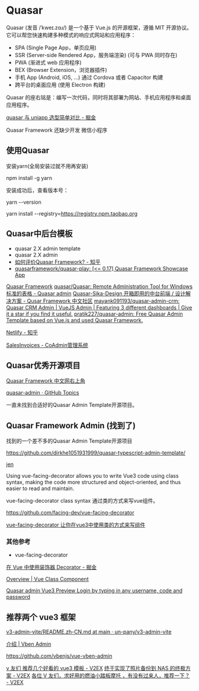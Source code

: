 # Quasar

Quasar (发音 /ˈkweɪ.zɑɹ/) 是一个基于 Vue.js 的开源框架，遵循 MIT 开源协议。它可以帮您快速构建多种模式的响应式网站和应用程序：

- SPA (Single Page App，单页应用)
- SSR (Server-side Rendered App，服务端渲染) (可与 PWA 同时存在)
- PWA (渐进式 web 应用程序)
- BEX (Browser Extension，浏览器插件)
- 手机 App (Android, iOS, …) 通过 Cordova 或者 Capacitor 构建
- 跨平台的桌面应用 (使用 Electron 构建)

Quasar 的座右铭是：编写一次代码，同时将其部署为网站、手机应用程序和桌面应用程序。

[quasar 与 uniapp 选型简单对比 - 掘金](https://juejin.cn/post/6844903822771372040)

Quasar Framework 还缺少开发 微信小程序


## 使用Quasar

安装yarn(全局安装过就不用再安装)

npm install -g yarn

安装成功后，查看版本号：

yarn --version

yarn install --registry=https://registry.npm.taobao.org

## Quasar中后台模板

- quasar 2.X admin template
- quasar 2.X admin
- [如何评价Quasar Framework? - 知乎](https://www.zhihu.com/question/54913702)
- [quasarframework/quasar-play: [<= 0.17] Quasar Framework Showcase App](https://github.com/quasarframework/quasar-play)

[Quasar Framework](https://quasar.dev/#/showcase)
[quasar/Quasar: Remote Administration Tool for Windows](https://github.com/quasar/Quasar)
[标准的表格 - Quasar admin](https://dirkhe1051931999.github.io/quasar/#/table/standard)
[Quasar-Sika-Design 开箱即用的中台前端 / 设计解决方案 - Qusar Framework 中文社区](http://forum.quasarchs.com/article/1608355100586?p=1&m=0)
[mayank091193/quasar-admin-crm: Quasar CRM Admin | VueJS Admin | Featuring 3 different dashboards | Give it a star if you find it useful.](https://github.com/mayank091193/quasar-admin-crm)
[pratik227/quasar-admin: Free Quasar Admin Template based on Vue.js and used Quasar Framework.](https://github.com/pratik227/quasar-admin)

[Netlify - 知乎](https://www.zhihu.com/topic/20747725/hot)

[SalesInvoices - CoAdmin管理系统](http://jinjinge.gitee.io/quasar-admin-template/sales/invoices)

## Quasar优秀开源项目

[Quasar Framework 中文网右上角](http://www.quasarchs.com/)

[quasar-admin · GitHub Topics](https://github.com/topics/quasar-admin)

一直未找到合适好的Quasar Admin Template开源项目。

## Quasar Framework  Admin (找到了)

找到的一个差不多的Quasar Admin Template开源项目

https://github.com/dirkhe1051931999/quasar-typescript-admin-template/

[jen](https://he-jen.blogspot.com/)

Using vue-facing-decorator allows you to write Vue3 code using class syntax, making the code more structured and object-oriented, and thus easier to read and maintain. 

vue-facing-decorator class syntax 通过类的方式来写vue组件。

https://github.com/facing-dev/vue-facing-decorator

[vue-facing-decorator 让你在vue3中使用类的方式来写组件](https://facing-dev.github.io/vue-facing-decorator/#/zh-cn/readme)

### 其他参考

- vue-facing-decorator

[在 Vue 中使用装饰器 Decorator - 掘金](https://juejin.cn/post/7025198357211676708)

[Overview | Vue Class Component](https://class-component.vuejs.org/)

[Quasar admin Vue3 Preview Login by typing in any username, code and password](https://dirkhe1051931999.github.io/v3-admin/#/dashboard)



## 推荐两个 vue3 框架

[v3-admin-vite/README.zh-CN.md at main · un-pany/v3-admin-vite](https://github.com/un-pany/v3-admin-vite/blob/main/README.zh-CN.md)

[介绍 | Vben Admin](https://doc.vvbin.cn/guide/introduction.html)

https://github.com/vbenjs/vue-vben-admin

[v 友们 推荐几个好看的 vue3 模板 - V2EX](https://www.v2ex.com/t/944602)
[终于实现了照片备份到 NAS 的终极方案 - V2EX](https://www.v2ex.com/t/971308#reply41)
[各位 V 友们，求好用的燃油小踏板摩托 ，有没有过来人，推荐一下？ - V2EX](https://www.v2ex.com/t/971385#reply6)
